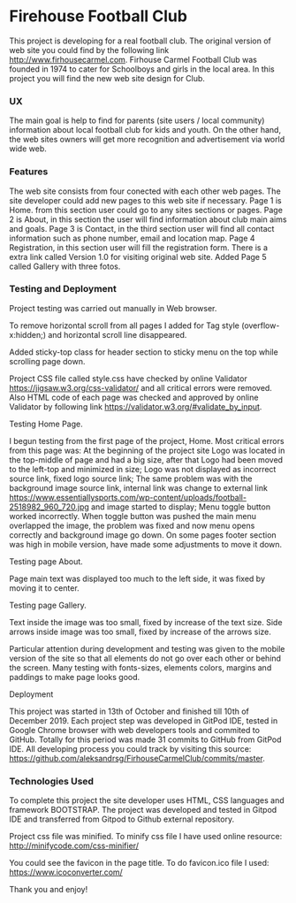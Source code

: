 # Firehouse Football Club #

This project is developing for a real football club.
The original version of web site you could find by the following link http://www.firhousecarmel.com.
Firhouse Carmel Football Club was founded in 1974 to cater for Schoolboys and girls in the local area.
In this project you will find the new web site design for Club.

### UX ###

The main goal is help to find for  parents (site users / local community) information about  local football club for kids and youth.
On the other hand, the web sites owners will get more recognition and advertisement via
world wide web.

### Features ###

The web site consists from four conected with each other web pages.
The site developer could add new pages to this web site if necessary.
Page 1 is Home. from this section user could go to any sites sections or pages.
Page 2 is About, in this section the user will find information about club main aims and goals.
Page 3 is Contact, in the third section user will find all contact information such as phone number, email
and location map.
Page 4 Registration, in this section user will fill the registration form.
There is a extra link called Version 1.0 for visiting original web site.
Added Page 5 called Gallery with three fotos. 

### Testing and Deployment ###

Project testing was carried out manually in Web browser. 

To remove horizontal scroll from all pages I added for Tag <Body> style (overflow-x:hidden;) and horizontal scroll line disappeared.
  
Added sticky-top class for header section to sticky menu on the top while scrolling page down.

Project CSS file called style.css have checked by online Validator https://jigsaw.w3.org/css-validator/ and all critical errors were removed. Also HTML code of each page was checked and approved by online Validator by following link https://validator.w3.org/#validate_by_input.

Testing Home Page.

I begun testing from the first page of the project, Home. 
Most critical errors from this page was:
At the beginning of the project site Logo was located in the top-middle of page and had a big size, after that Logo had been moved to the left-top and minimized in size; 
Logo was not displayed as incorrect source link, fixed logo source link;
The same problem was with the background image source link, internal link was change to external link https://www.essentiallysports.com/wp-content/uploads/football-2518982_960_720.jpg and image started to display;
Menu toggle button worked incorrectly. When toggle button was pushed the main menu overlapped the image, the problem was fixed and now menu opens correctly and background image go down.
On some pages footer section was high in mobile version, have made some adjustments to move it down. 

Testing page About.

Page main text was displayed too much to the left side, it was fixed by moving it to center.

Testing page Gallery.

Text inside the image was too small, fixed by increase of the text size.
Side arrows inside image was too small, fixed by increase of the arrows size.

Particular attention during development and testing was given to the mobile version of the site so that all elements do not go over each other or behind the screen. Many testing with fonts-sizes, elements colors, margins and paddings to make page looks good.

Deployment

This project was started in 13th of October and finished till 10th of December 2019.
Each project step was developed in GitPod IDE, tested in Google Chrome browser with web developers tools and commited to GitHub. Totally for this period was made 31 commits to GitHub from GitPod IDE. 
All developing process you could track by visiting this source: https://github.com/aleksandrsg/FirhouseCarmelClub/commits/master.

### Technologies Used ###

To complete this project the site developer uses HTML, CSS languages and framework BOOTSTRAP.
The project was developed and tested in Gitpod IDE and transferred from Gitpod to Github external repository.

Project css file was minified. To minify css file I have used online resource:
http://minifycode.com/css-minifier/

You could see the favicon in the page title. To do favicon.ico file I used:
https://www.icoconverter.com/

Thank you and enjoy!

